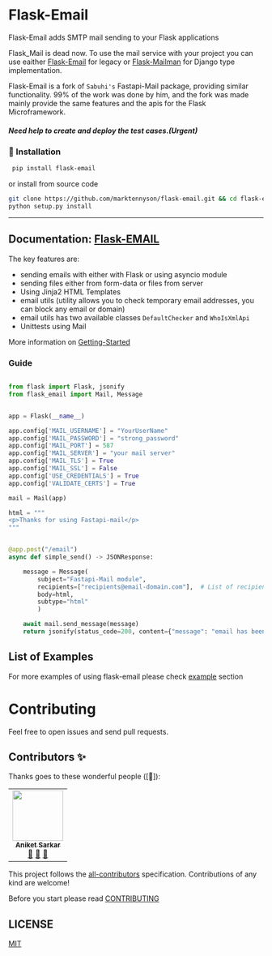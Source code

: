 # Flask-Email
Flask-Email adds SMTP mail sending to your Flask applications

Flask_Mail is dead now. To use the mail service with your project you can use eaither [Flask-Email](https://github.com/marktennyson/flask-email) for legacy or [Flask-Mailman](https://github.com/waynerv/flask-mailman) for Django type implementation.

Flask-Email is a fork of `Sabuhi's` Fastapi-Mail package, providing similar functionality. 99% of the work was done by him, and the fork was made mainly provide the same features and the apis for the Flask Microframework.

##### Need help to create and deploy the test cases.(Urgent)

###  🔨  Installation ###

```bash
 pip install flask-email
```
or install from source code
```bash
git clone https://github.com/marktennyson/flask-email.git && cd flask-email
python setup.py install
```

---
**Documentation**: [Flask-EMAIL](https://flask-email.netlify.app)
---

The key features are:

-  sending emails with either with Flask or using asyncio module 
-  sending files either from form-data or files from server
-  Using Jinja2 HTML Templates
-  email utils (utility allows you to check temporary email addresses, you can block any email or domain)
-  email utils has two available classes ```DefaultChecker``` and  ```WhoIsXmlApi```
-  Unittests using Mail

More information on [Getting-Started](https://marktennyson.github.io/flask-email/getting-started.html)

### Guide


```python

from flask import Flask, jsonify
from flask_email import Mail, Message


app = Flask(__name__)

app.config['MAIL_USERNAME'] = "YourUserName"
app.config['MAIL_PASSWORD'] = "strong_password"
app.config['MAIL_PORT'] = 587
app.config['MAIL_SERVER'] = "your mail server"
app.config['MAIL_TLS'] = True
app.config['MAIL_SSL'] = False
app.config['USE_CREDENTIALS'] = True
app.config['VALIDATE_CERTS'] = True

mail = Mail(app)

html = """
<p>Thanks for using Fastapi-mail</p> 
"""


@app.post("/email")
async def simple_send() -> JSONResponse:

    message = Message(
        subject="Fastapi-Mail module",
        recipients=["recipients@email-domain.com"],  # List of recipients, as many as you can pass 
        body=html,
        subtype="html"
        )

    await mail.send_message(message)
    return jsonify(status_code=200, content={"message": "email has been sent"})     
```

## List of Examples

For more examples of using flask-email please check [example](https://marktennyson.github.io/flask-email/flask-email/example/) section

# Contributing
Feel free to open issues and send pull requests.

## Contributors ✨

Thanks goes to these wonderful people ([🚧]):


<table>
<tr>
    <td align="center"><a href="https://github.com/marktennyson"><img src="https://avatars.githubusercontent.com/u/46404058?v=4" width="100px;" alt=""/><br /><sub><b>Aniket Sarkar</b></sub></a><br /><a href="#maintenance-tbenning" title="Answering Questions">💬</a> <a href="https://github.com/marktennyson/flask-email" title="Reviewed Pull Requests">👀</a> <a href="#maintenance-jakebolam" title="Maintenance">🚧</a></td>
</tr>
</table>

This project follows the [all-contributors](https://allcontributors.org) specification.
Contributions of any kind are welcome!

Before you start please read [CONTRIBUTING](https://github.com/marktennyson/flask-email/blob/master/CONTRIBUTING.md)



## LICENSE

[MIT](LICENSE)